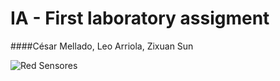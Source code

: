 # IA - First laboratory assigment
####César Mellado, Leo Arriola, Zixuan Sun

![Red Sensores](https://static.scientificamerican.com/blogs/cache/file/28F8D33C-0648-473C-99224F74C1E147BC.png)

